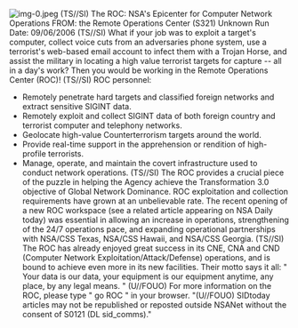 ![img-0.jpeg](img-0.jpeg)
(TS//SI) The ROC: NSA's Epicenter for Computer Network Operations
FROM: the Remote Operations Center (S321)
Unknown
Run Date: 09/06/2006
(TS//SI) What if your job was to exploit a target's computer, collect voice cuts from an adversaries phone system, use a terrorist's web-based email account to infect them with a Trojan Horse, and assist the military in locating a high value terrorist targets for capture -- all in a day's work? Then you would be working in the Remote Operations Center (ROC)!
(TS//SI) ROC personnel:

- Remotely penetrate hard targets and classified foreign networks and extract sensitive SIGINT data.
- Remotely exploit and collect SIGINT data of both foreign country and terrorist computer and telephony networks.
- Geolocate high-value Counterterrorism targets around the world.
- Provide real-time support in the apprehension or rendition of high-profile terrorists.
- Manage, operate, and maintain the covert infrastructure used to conduct network operations.
(TS//SI) The ROC provides a crucial piece of the puzzle in helping the Agency achieve the Transformation 3.0 objective of Global Network Dominance. ROC exploitation and collection requirements have grown at an unbelievable rate. The recent opening of a new ROC workspace (see a related article appearing on NSA Daily today) was essential in allowing an increase in operations, strengthening of the 24/7 operations pace, and expanding operational partnerships with NSA/CSS Texas, NSA/CSS Hawaii, and NSA/CSS Georgia.
(TS//SI) The ROC has already enjoyed great success in its CNE, CNA and CND (Computer Network Exploitation/Attack/Defense) operations, and is bound to achieve even more in its new facilities. Their motto says it all: " Your data is our data, your equipment is our equipment anytime, any place, by any legal means. "
(U//FOUO) For more information on the ROC, please type " go ROC " in your browser.
"(U//FOUO) SIDtoday articles may not be republished or reposted outside NSANet without the consent of S0121 (DL sid_comms)."
